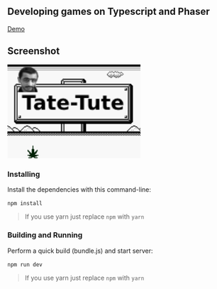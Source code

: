 ## Developing games on Typescript and Phaser

[Demo](https://uc137.github.io/ts-games/)

## Screenshot
<img src="ScreenShot.png" width="300"/>

### Installing

Install the dependencies with this command-line:

```
npm install
```
> If you use yarn just replace `npm` with `yarn`

### Building and Running

Perform a quick build (bundle.js) and start server:

```
npm run dev
```
> If you use yarn just replace `npm` with `yarn`
